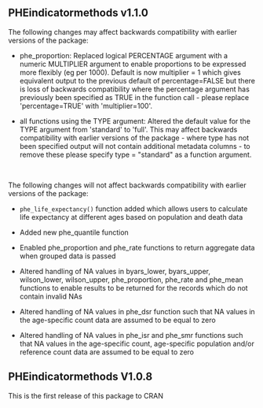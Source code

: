 ## PHEindicatormethods v1.1.0

The following changes may affect backwards compatibility with earlier versions of the package:  

* phe_proportion: Replaced logical PERCENTAGE argument with a numeric MULTIPLIER argument to enable proportions to be expressed more flexibly (eg per 1000). Default is now multiplier = 1 which gives equivalent output to the previous default of percentage=FALSE but there is loss of backwards compatibility where the percentage argument has previously been specified as TRUE in the function call - please replace 'percentage=TRUE' with 'multiplier=100'.

* all functions using the TYPE argument: Altered the default value for the TYPE argument from 'standard' to 'full'.  This may affect backwards compatibility with earlier versions of the package - where type has not been specified output will not contain additional metadata columns - to remove these please specify type = "standard" as a function argument.

<br>

The following changes will not affect backwards compatibility with earlier versions of the package:  

* `phe_life_expectancy()` function added which allows users to calculate life expectancy at different ages based on population and death data

* Added new phe_quantile function

* Enabled phe_proportion and phe_rate functions to return aggregate data when grouped data is passed

* Altered handling of NA values in byars_lower, byars_upper, wilson_lower, wilson_upper, phe_proportion, phe_rate and phe_mean functions to enable results to be returned for the records which do not contain invalid NAs 

* Altered handling of NA values in phe_dsr function such that NA values in the age-specific count data are assumed to be equal to zero

* Altered handling of NA values in phe_isr and phe_smr functions such that NA values in the age-specific count, age-specific population and/or reference count data are assumed to be equal to zero

 


## PHEindicatormethods V1.0.8
This is the first release of this package to CRAN
